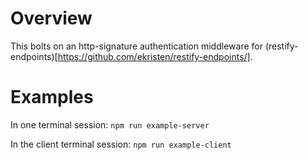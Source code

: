 # Overview

This bolts on an http-signature authentication middleware for
(restify-endpoints)[https://github.com/ekristen/restify-endpoints/].

# Examples

In one terminal session:
`npm run example-server`

In the client terminal session:
`npm run example-client`
